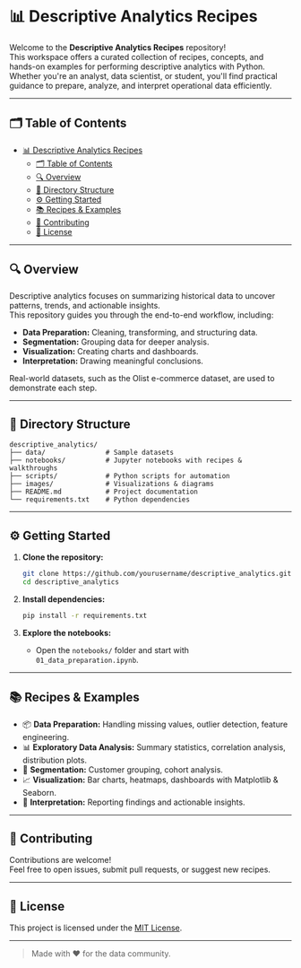 # 📊 Descriptive Analytics Recipes

Welcome to the **Descriptive Analytics Recipes** repository!  
This workspace offers a curated collection of recipes, concepts, and hands-on examples for performing descriptive analytics with Python. Whether you're an analyst, data scientist, or student, you'll find practical guidance to prepare, analyze, and interpret operational data efficiently.

---

## 🗂️ Table of Contents

- [📊 Descriptive Analytics Recipes](#-descriptive-analytics-recipes)
  - [🗂️ Table of Contents](#️-table-of-contents)
  - [🔍 Overview](#-overview)
  - [📁 Directory Structure](#-directory-structure)
  - [⚙️ Getting Started](#️-getting-started)
  - [📚 Recipes \& Examples](#-recipes--examples)
  - [📝 Contributing](#-contributing)
  - [📄 License](#-license)

---

## 🔍 Overview

Descriptive analytics focuses on summarizing historical data to uncover patterns, trends, and actionable insights.  
This repository guides you through the end-to-end workflow, including:

- **Data Preparation:** Cleaning, transforming, and structuring data.
- **Segmentation:** Grouping data for deeper analysis.
- **Visualization:** Creating charts and dashboards.
- **Interpretation:** Drawing meaningful conclusions.

Real-world datasets, such as the Olist e-commerce dataset, are used to demonstrate each step.

---

## 📁 Directory Structure

```
descriptive_analytics/
├── data/               # Sample datasets
├── notebooks/          # Jupyter notebooks with recipes & walkthroughs
├── scripts/            # Python scripts for automation
├── images/             # Visualizations & diagrams
├── README.md           # Project documentation
└── requirements.txt    # Python dependencies
```

---

## ⚙️ Getting Started

1. **Clone the repository:**
     ```bash
     git clone https://github.com/yourusername/descriptive_analytics.git
     cd descriptive_analytics
     ```

2. **Install dependencies:**
     ```bash
     pip install -r requirements.txt
     ```

3. **Explore the notebooks:**
     - Open the `notebooks/` folder and start with `01_data_preparation.ipynb`.

---

## 📚 Recipes & Examples

- 📦 **Data Preparation:** Handling missing values, outlier detection, feature engineering.
- 📊 **Exploratory Data Analysis:** Summary statistics, correlation analysis, distribution plots.
- 🧩 **Segmentation:** Customer grouping, cohort analysis.
- 📈 **Visualization:** Bar charts, heatmaps, dashboards with Matplotlib & Seaborn.
- 📝 **Interpretation:** Reporting findings and actionable insights.

---

## 📝 Contributing

Contributions are welcome!  
Feel free to open issues, submit pull requests, or suggest new recipes.

---

## 📄 License

This project is licensed under the [MIT License](LICENSE).

---

> Made with ❤️ for the data community.
